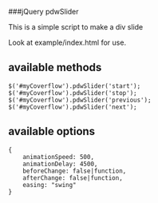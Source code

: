 ###jQuery pdwSlider

This is a simple script to make a div slide
    
Look at example/index.html for use.

## available methods
```
$('#myCoverflow').pdwSlider('start');
$('#myCoverflow').pdwSlider('stop');
$('#myCoverflow').pdwSlider('previous');
$('#myCoverflow').pdwSlider('next');

```

## available options
```
{
    animationSpeed: 500,
    animationDelay: 4500,
    beforeChange: false|function,
    afterChange: false|function,
    easing: "swing"
}
```
